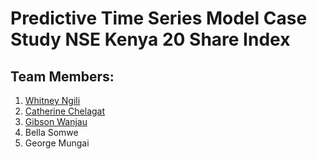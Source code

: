 # Predictive Time Series Model Case Study NSE Kenya 20 Share Index
## Team Members:

1. [Whitney Ngili](https://github.com/ngili)
2. [Catherine Chelagat](https://github.com/CatherineChelagat)
3. [Gibson Wanjau](https://github.com/gibwanjau0)
4. Bella Somwe
5. George Mungai